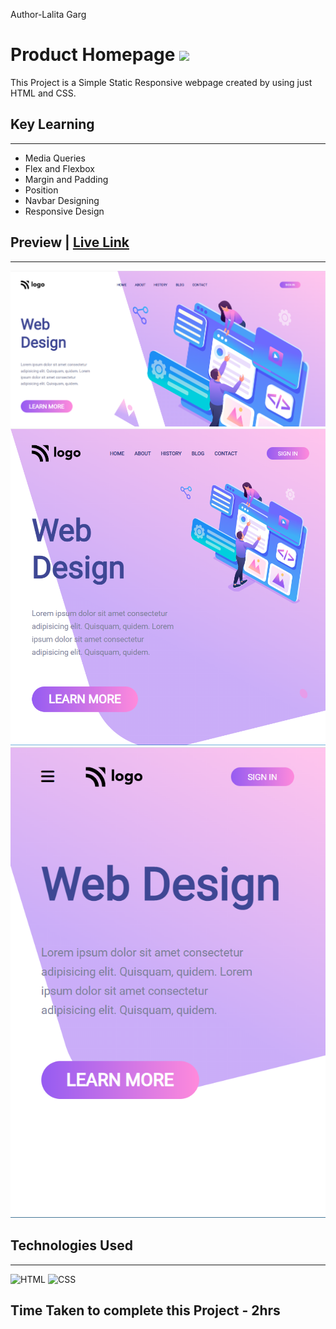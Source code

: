 Author-Lalita Garg
# Product Homepage  ![](	https://img.shields.io/website-up-down-green-red/http/monip.org.svg)

This Project is a Simple Static Responsive webpage created by using just HTML and  CSS.

## Key Learning 
***
- Media Queries 
- Flex and Flexbox
- Margin and Padding 
- Position 
- Navbar Designing 
- Responsive Design

## Preview | [Live Link]()
***
![ScreenShot](./screenshots/screenshot1.PNG)  ![ScreenShot](./screenshots/screenshot2.PNG)![ScreenShot](./screenshots/screenshot3.PNG)

## Technologies Used 
***
![HTML](https://img.shields.io/badge/HTML5-E34F26?style=for-the-badge&logo=html5&logoColor=white)
![CSS](	https://img.shields.io/badge/CSS3-1572B6?style=for-the-badge&logo=css3&logoColor=white)

## Time Taken to complete this Project - 2hrs